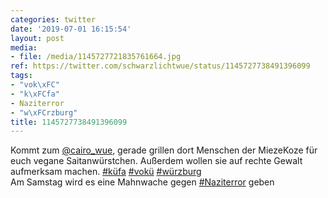 ```yaml
---
categories: twitter
date: '2019-07-01 16:15:54'
layout: post
media:
- file: /media/1145727721835761664.jpg
ref: https://twitter.com/schwarzlichtwue/status/1145727738491396099
tags:
- "vok\xFC"
- "k\xFCfa"
- Naziterror
- "w\xFCrzburg"
title: 1145727738491396099
---
```

Kommt zum [@cairo_wue](https://twitter.com/cairo_wue), gerade grillen dort Menschen der MiezeKoze für euch vegane Saitanwürstchen. Außerdem wollen sie auf rechte Gewalt aufmerksam machen. [#küfa](/t/küfa) [#vokü](/t/vokü) [#würzburg](/t/würzburg)  
Am Samstag wird es eine Mahnwache gegen [#Naziterror](/t/naziterror) geben 